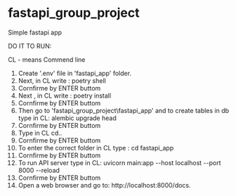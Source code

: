 # fastapi_group_project
 Simple fastapi app
 


DO IT TO RUN:

CL - means Commend line

1. Create '.env' file in 'fastapi_app' folder.
2. Next, in CL write : poetry shell
3. Cornfirme by ENTER buttom
4. Next , in CL write : poetry install
5. Cornfirme by ENTER buttom
6. Then go to 'fastapi_group_project\fastapi_app' and  to create tables in db type in CL: alembic upgrade head
7. Cornfirme by ENTER buttom
8. Type in CL cd..
9. Cornfirme by ENTER buttom
10. To enter the correct folder in CL type : cd fastapi_app
11. Cornfirme by ENTER buttom
12. To run API server type in CL: uvicorn main:app --host localhost --port 8000 --reload
13. Cornfirme by ENTER buttom
14. Open a web browser and go to: http://localhost:8000/docs.


